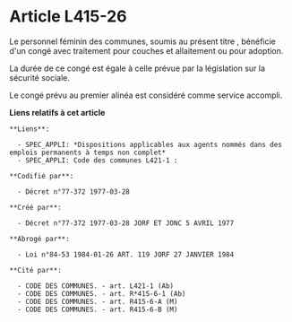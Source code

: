 # Article L415-26

Le personnel féminin des communes, soumis au présent titre         , bénéficie d'un congé avec traitement pour couches et
allaitement ou pour adoption. 

La durée de ce congé est égale à celle prévue par la législation sur la sécurité sociale. 

Le congé prévu au premier alinéa est considéré comme service accompli.

**Liens relatifs à cet article**

	**Liens**:

	  - SPEC_APPLI: *Dispositions applicables aux agents nommés dans des emplois permanents à temps non complet*
	  - SPEC_APPLI: Code des communes L421-1 :

	**Codifié par**:

	  - Décret n°77-372 1977-03-28

	**Créé par**:

	  - Décret n°77-372 1977-03-28 JORF ET JONC 5 AVRIL 1977

	**Abrogé par**:

	  - Loi n°84-53 1984-01-26 ART. 119 JORF 27 JANVIER 1984

	**Cité par**:

	  - CODE DES COMMUNES. - art. L421-1 (Ab)
	  - CODE DES COMMUNES. - art. R*415-6-1 (Ab)
	  - CODE DES COMMUNES. - art. R415-6-A (M)
	  - CODE DES COMMUNES. - art. R415-6-B (M)
